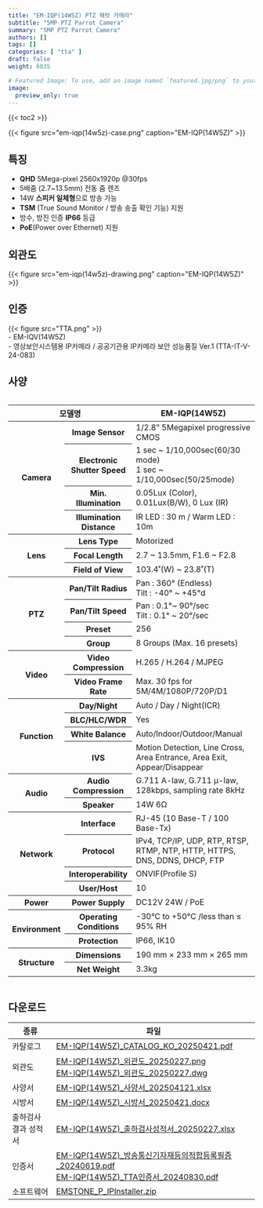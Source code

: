 ```yaml
---
title: "EM-IQP(14W5Z) PTZ 패럿 카메라"
subtitle: "5MP PTZ Parrot Camera"
summary: "5MP PTZ Parrot Camera"
authors: []
tags: []
categories: [ "tta" ]
draft: false
weight: 6035

# Featured Image: To use, add an image named `featured.jpg/png` to your page's folder.
image:
  preview_only: true
---
```


{{< toc2 >}}

<div class="container">
<div class="row justify-content-center align-items-center">
<div class="col-sm-8">

{{< figure src="em-iqp(14w5z)-case.png" caption="EM-IQP(14W5Z)" >}}

</div>
</div>
</div>

<div class="container">
<div class="row justify-content-center">
<div class="col-sm-8 pl-0">

## 특징

- **QHD** 5Mega-pixel 2560x1920p @30fps
- 5배줌 (2.7~13.5mm) 전동 줌 렌즈
- 14W **스피커 일체형**으로 방송 가능
- **TSM** (True Sound Monitor / 방송 송출 확인 기능) 지원
- 방수, 방진 인증 **IP66** 등급
- **PoE**(Power over Ethernet) 지원

</div>
<div class="col-sm-4 pl-0">

## 외관도

{{< figure src="em-iqp(14w5z)-drawing.png" caption="EM-IQP(14W5Z)" >}}

</div>
</div>
</div>

## 인증
<div class="container">
<div class="row align-items-top">
<div class="col-sm-1">
{{< figure src="TTA.png" >}} 
</div>
<div class="col-sm-11">
- EM-IQV(14W5Z)<br>
- 영상보안시스템용 IP카메라 / 공공기관용 IP카메라 보안 성능품질 Ver.1 (TTA-IT-V-24-083)
</div>
</div>
</div>


## 사양

<div style="overflow-x: auto">
<table class="spec">
<thead>
<tr>
<th colspan="2">모델명</th>
<th>EM-IQP(14W5Z)</th>
</tr>
</thead>
<tbody>
<tr>
<th rowspan="4">Camera</th>
<th>Image Sensor</th>
<td>1/2.8” 5Megapixel progressive CMOS</td>
</tr>
<tr>
<th>Electronic<br>Shutter Speed</th>
<td>1 sec ~ 1/10,000sec(60/30 mode)<br>1 sec ~ 1/10,000sec(50/25mode)</td>
</tr>
<tr>
<th>Min. Illumination</th>
<td>0.05Lux (Color), 0.01Lux(B/W), 0 Lux (IR)</td>
</tr>
<tr>
<th>Illumination Distance</th>
<td>IR LED : 30 m / Warm LED : 10m</td>
</tr>
<tr>
<th rowspan="3">Lens</th>
<th>Lens Type</th>
<td>Motorized</td>
</tr>
<tr>
<th>Focal Length</th>
<td>2.7 ~ 13.5mm, F1.6 ~ F2.8</td>
</tr>
<tr>
<th>Field of View</th>
<td>103.4˚(W) ~ 23.8˚(T)</td>
</tr>
<th rowspan="4">PTZ</th>
<th>Pan/Tilt Radius</th>
<td>Pan : 360° (Endless) <br> Tilt : -40° ~ +45°d</td>
</tr>
<tr>
<th>Pan/Tilt Speed</th>
<td>Pan : 0.1°~ 90°/sec <br> Tilt : 0.1° ~ 20°/sec</td>
</tr>
<tr>
<th>Preset</th>
<td>256</td>
</tr>
<tr>
<th>Group</th>
<td>8 Groups (Max. 16 presets)</td>
</tr>
<tr>
<th rowspan="2">Video</th>
<th>Video Compression</th>
<td>H.265 / H.264 / MJPEG</td>
</tr>
<tr>
<th>Video Frame Rate</th>
<td>Max. 30 fps for 5M/4M/1080P/720P/D1</td>
</tr>
<tr>
<th rowspan="4">Function</th>
<th>Day/Night</th>
<td>Auto / Day / Night(ICR)</td>
</tr>
<tr>
<th>BLC/HLC/WDR</th>
<td>Yes</td>
</tr>
<tr>
<th>White Balance</th>
<td>Auto/Indoor/Outdoor/Manual</td>
</tr>
<tr>
<th>IVS</th>
<td>Motion Detection, Line Cross, Area Entrance, Area Exit, Appear/Disappear</td>
</tr>
<tr>
<th rowspan="2">Audio</th>
<th>Audio Compression</th>
<td>G.711 A-law, G.711 μ-law, 128kbps, sampling rate 8kHz</td>
</tr>
<tr>
<th>Speaker</th>
<td>14W 6Ω</td>
</tr>
<tr>
<th rowspan="4">Network</th>
<th>Interface</th>
<td>RJ-45 (10 Base-T / 100 Base-Tx)</td>
</tr>
<tr>
<th>Protocol</th>
<td>IPv4, TCP/IP, UDP, RTP, RTSP, RTMP, NTP, HTTP, HTTPS, DNS, DDNS, DHCP, FTP</td>
</tr>
<tr>
<th>Interoperability</th>
<td>ONVIF(Profile S)</td>
</tr>
<tr>
<th>User/Host</th>
<td>10</td>
</tr>
<tr>
<th rowspan>Power</th>
<th>Power Supply</th>
<td>DC12V 24W / PoE</td>
</tr>
<tr>
<th rowspan="2">Environment</th>
<th>Operating Conditions</th>
<td>-30°C to +50°C /less than ≤ 95% RH</td>
</tr>
<tr>
<th>Protection</th>
<td>IP66, IK10</td>
</tr>
<tr>
<th rowspan="2">Structure</th>
<th>Dimensions</th>
<td>190 mm × 233 mm × 265 mm</td>
</tr>
<tr>
<th>Net Weight</th>
<td>3.3kg</td>
</tr>

</tbody>
</table>
</div>

## 다운로드

종류 | 파일
---- | ----
카탈로그 | [EM-IQP(14W5Z)_CATALOG_KO_20250421.pdf](https://www.emstone.com/data/sales/ko/EM-IQP(14W5Z)_CATALOG_KO_20250421.pdf)
외관도 | [EM-IQP(14W5Z)_외관도_20250227.png](https://www.emstone.com/data/sales/ko/EM-IQP(14W5Z)_외관도_20250227.png)<br>[EM-IQP(14W5Z)_외관도_20250227.dwg](https://www.emstone.com/data/sales/ko/EM-IQP(14W5Z)_외관도_20250227.dwg)
사양서 | [EM-IQP(14W5Z)_사양서_202504121.xlsx](https://www.emstone.com/data/sales/ko/EM-IQP(14W5Z)_사양서_202504121.xlsx)
시방서 | [EM-IQP(14W5Z)_시방서_20250421.docx](https://www.emstone.com/data/sales/ko/EM-IQP(14W5Z)_시방서_20250421.docx)
출하검사 결과 성적서 | [EM-IQP(14W5Z)_출하검사성적서_20250227.xlsx](https://www.emstone.com/data/sales/ko/EM-IQP(14W5Z)_출하검사성적서_20250227.xlsx)
인증서 | [EM-IQP(14W5Z)_방송통신기자재등의적합등록필증_20240619.pdf](https://www.emstone.com/data/sales/ko/EM-IQP(14W5Z)_방송통신기자재등의적합등록필증_20240619.pdf)<br>[EM-IQP(14W5Z)_TTA인증서_20240830.pdf](https://www.emstone.com/data/sales/ko/EM-IQP(14W5Z)_TTA인증서_20240830.pdf)
소프트웨어 | [EMSTONE_P_IPInstaller.zip](https://www.emstone.com/data/sales/ko/EMSTONE_P_IPInstaller.zip)